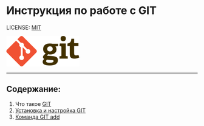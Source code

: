 # Инструкция по работе с GIT

LICENSE: [MIT](License.md)

![](/photo/192px-Git-logo.svg.png)

----
## Содержание:
1. Что такое [GIT](/GIT.md)
2. [Установка и настройка GIT](Install%20GIT.md) 
3. [Команда GIT add](/GIT%20add.md)
